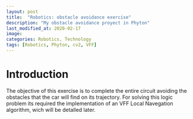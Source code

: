 ```yaml
---
layout: post
title:  "Robotics: obstacle avoidance exercise"
description: "My obstacle avoidance proyect in Phyton"
last_modified_at: 2020-02-17
image:
categories: Robotics, Technology
tags: [Robotics, Phyton, cv2, VFF]
---
```


# Introduction
The objective of this exercise is to complete the entire circuit avoiding the obstacles that the car will find on its trajectory.
For solving this logic problem its required the implementation of an VFF Local Navegation algorithm, wich will be detalled later.
